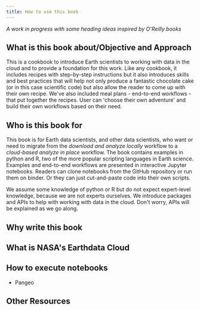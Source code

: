 ```yaml
---
title: How to use this book
---
```


_A work in progress with some heading ideas inspired by O'Reilly books_

## What is this book about/Objective and Approach
This is a cookbook to introduce Earth scientists to working with data in the cloud and to provide a foundation for this work.  Like any cookbook, it includes recipes with step-by-step instructions but it also introduces skills and best practices that will help not only produce a fantastic chocolate cake (or in this case scientific code) but also allow the reader to come up with their own recipe.  We've also included meal plans - end-to-end workflows - that put together the recipes.  User can 'choose their own adventure' and build their own workflows based on their need.

## Who is this book for
This book is for Earth data scientists, and other data scientists, who want or need to migrate from the _download and analyze locally_ workflow to a _cloud-based analyze in place_ workflow.  The book contains examples in python and R, two of the more popular scripting languages in Earth science.  Examples and end-to-end workflows are presented in interactive Jupyter notebooks.  Readers can clone notebooks from the GitHub repository or run them on binder.  Or they can just cut-and-paste code into their own scripts.

We assume some knowledge of python or R but do not expect expert-level knowledge, because we are not experts ourselves.  We introduce packages and APIs to help with working with data in the cloud.  Don't worry, APIs will be explained as we go along.

## Why write this book


## What is NASA's Earthdata Cloud


## How to execute notebooks


- Pangeo

## Other Resources